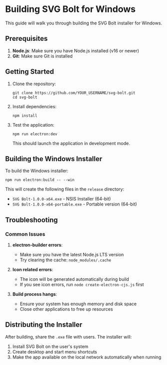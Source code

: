 # Building SVG Bolt for Windows

This guide will walk you through building the SVG Bolt installer for Windows.

## Prerequisites

1. **Node.js**: Make sure you have Node.js installed (v16 or newer)
2. **Git**: Make sure Git is installed 

## Getting Started

1. Clone the repository:
   ```
   git clone https://github.com/YOUR_USERNAME/svg-bolt.git
   cd svg-bolt
   ```

2. Install dependencies:
   ```
   npm install
   ```

3. Test the application:
   ```
   npm run electron:dev
   ```
   This should launch the application in development mode.

## Building the Windows Installer

To build the Windows installer:

```
npm run electron:build -- --win
```

This will create the following files in the `release` directory:
- `SVG Bolt-1.0.0-x64.exe` - NSIS Installer (64-bit)
- `SVG Bolt-1.0.0-x64-portable.exe` - Portable version (64-bit)

## Troubleshooting

### Common Issues

1. **electron-builder errors**:
   - Make sure you have the latest Node.js LTS version
   - Try clearing the cache: `node_modules/.cache`

2. **Icon related errors**:
   - The icon will be generated automatically during build
   - If you see icon errors, run `node create-electron-cjs.js` first

3. **Build process hangs**:
   - Ensure your system has enough memory and disk space
   - Close other applications to free up resources

## Distributing the Installer

After building, share the `.exe` file with users. The installer will:
1. Install SVG Bolt on the user's system
2. Create desktop and start menu shortcuts
3. Make the app available on the local network automatically when running 